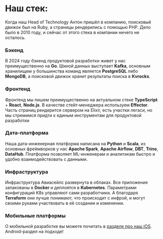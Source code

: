 # Наш стек: 

Когда наш Head of Technology Антон пришёл в компанию, поисковый движок был на Ruby, а страницы рендерились с помощью PHP. Дело было в 2010 году, и сейчас от этого стека в компании ничего не осталось. 

### Бэкенд

В 2024 году бэкенд продуктовой разработки живет у нас преимущественно на **Go**. Шиной данных выступает **Kafka**, основным хранилищем у большинства команд является **PostgreSQL** либо **MongoDB**, а поисковой движок хранит результаты поиска в **Кvrocks**. 

### Фронтенд

Фронтенд мы пишем преимущественно на актуальном стеке **TypeScript** + **React**, **Node.js**. В качестве стейт-менеджера используем **Effector**. Часть страниц рендерится сервером на Elixir, есть участки легаси, но мы стремимся придти к единым инструментам для продуктовой разработки

### Дата-платформа

Наша дата-инженерная платформа написана на **Python** и **Scala**, из основных фреймворков у нас **Apache Spark**, **Apache Airflow**, **DBT**, **Trino**, **DataHub**. Платформа позволяет ML-инженерам и аналитикам быстро и удобно взаимодействовать с данными. 

### Инфраструктура

Инфраструктура Авиасейлс развернута в облаках. Все приложения запакованы в **Docker** и деплоятся в **Kubernetes**. Параметрами конфигураций K8s управляют сами разработчики. А благодаря **Terraform** они лучше понимают, что происходит с инфрой, и могут своими руками участвовать в её создании и изменении.

### Мобильные платформы

О мобильной разработке вы можете почитать в [разделе про наш iOS](iOS.md). Android-раздел на подходе! 